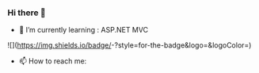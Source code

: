 ### Hi there 👋


- 🌱 I’m currently learning : ASP.NET MVC

![<Badge Name>](https://img.shields.io/badge/<Badge Text>-<Background Color>?style=for-the-badge&logo=<Icon Name>&logoColor=<Logo Color>)

- 📫 How to reach me: 

